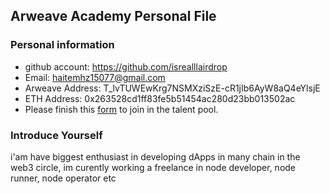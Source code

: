 ## Arweave Academy Personal File

### Personal information

- github account: https://github.com/isrealllairdrop
- Email: haitemhz15077@gmail.com 
- Arweave Address: T_lvTUWEwKrg7NSMXziSzE-cR1jIb6AyW8aQ4eYlsjE
- ETH Address: 0x263528cd1ff83fe5b51454ac280d23bb013502ac
- Please finish this [form](https://docs.google.com/forms/d/e/1FAIpQLSfWA5fIIcBgmRppm3jNz5vmf9Mai_QMVil-2pO4r7YKn_Zhtw/viewform?usp=sf_link) to join in the talent pool.

### Introduce Yourself
 i'am have biggest enthusiast in developing dApps in many chain in the web3 circle, im curently working a freelance in node developer, node runner, node operator etc
